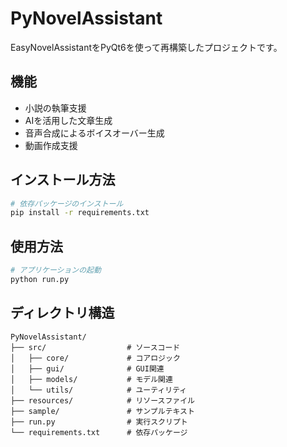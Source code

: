 # PyNovelAssistant

EasyNovelAssistantをPyQt6を使って再構築したプロジェクトです。

## 機能

- 小説の執筆支援
- AIを活用した文章生成
- 音声合成によるボイスオーバー生成
- 動画作成支援

## インストール方法

```bash
# 依存パッケージのインストール
pip install -r requirements.txt
```

## 使用方法

```bash
# アプリケーションの起動
python run.py
```

## ディレクトリ構造

```
PyNovelAssistant/
├── src/                  # ソースコード
│   ├── core/             # コアロジック
│   ├── gui/              # GUI関連
│   ├── models/           # モデル関連
│   └── utils/            # ユーティリティ
├── resources/            # リソースファイル
├── sample/               # サンプルテキスト
├── run.py                # 実行スクリプト
└── requirements.txt      # 依存パッケージ
``` 